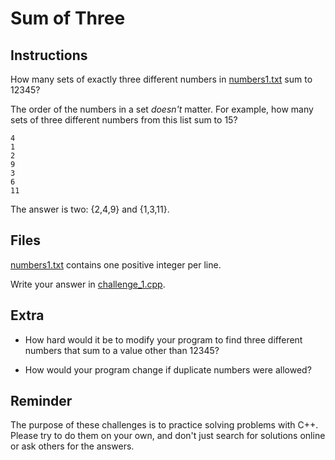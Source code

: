 # Sum of Three

## Instructions

How many sets of exactly three different numbers in
[numbers1.txt](numbers1.txt) sum to 12345?

The order of the numbers in a set *doesn't* matter. For example, how many sets
of three different numbers from this list sum to 15?

```
4
1
2
9
3
6
11
```

The answer is two: {2,4,9} and {1,3,11}.


## Files

[numbers1.txt](numbers1.txt) contains one positive integer per line.

Write your answer in [challenge_1.cpp](challenge_1.cpp).


## Extra

- How hard would it be to modify your program to find three different numbers
  that sum to a value other than 12345?

- How would your program change if duplicate numbers were allowed?

## Reminder

The purpose of these challenges is to practice solving problems with C++.
Please try to do them on your own, and don't just search for solutions online
or ask others for the answers.
